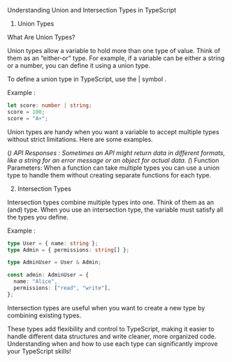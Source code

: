  Understanding Union and Intersection Types in TypeScript

1. Union Types

 What Are Union Types?

Union types allow a variable to hold more than one type of value. Think of them as an “either-or” type. For example, if a variable can be either a string or a number, you can define it using a union type.

To define a union type in TypeScript, use the | symbol .

Example : 
```typescript
let score: number | string;
score = 100;     
score = "A+"; 
```     

Union types are handy when you want a variable to accept multiple types without strict limitations. Here are some examples.

(*) API Responses : Sometimes an API might return data in different formats, like a string for an error message or an object for actual data.
(*) Function Parameters: When a function can take multiple types you can use a union type to handle them without creating separate functions for each type.


2. Intersection Types 

Intersection types combine multiple types into one. Think of them as an (and) type. When you use an intersection type, the variable must satisfy all the types you define.

Example : 
```typescript
type User = { name: string };
type Admin = { permissions: string[] };

type AdminUser = User & Admin;

const admin: AdminUser = {
  name: "Alice",
  permissions: ["read", "write"],
};
```
Intersection types are useful when you want to create a new type by combining existing types.

These types add flexibility and control to TypeScript, making it easier to handle different data structures and write cleaner, more organized code. Understanding when and how to use each type can significantly improve your TypeScript skills!